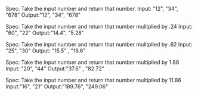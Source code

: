 Spec: Take the input number and return that number.
Input: "12", "34", "678"
Output:"12", "34", "678"

Spec: Take the input number and return that number mulitplied by .24
Input: "60",  "22"
Output:"14.4", "5.28"

Spec: Take the input number and return that number mulitplied by .62
Input: "25", "30"
Output: "15.5" , "18.6"

Spec: Take the input number and return that number multiplied by 1.88
Input: "20", "44"
Output:"37.6" , "82.72"

Spec: Take the input number and return that number multiplied by 11.86
Input:"16", "21"
Output:"189.76", "249.06"
